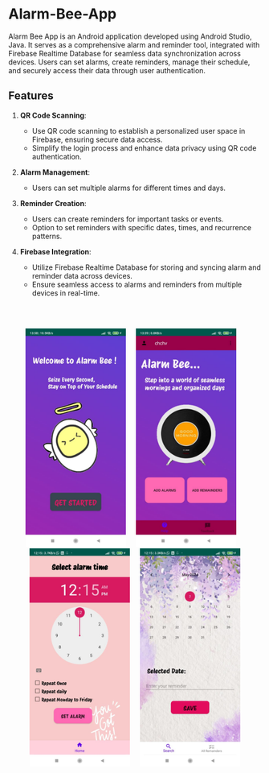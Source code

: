 # Alarm-Bee-App
Alarm Bee App is an Android application developed using Android Studio, Java. It serves as a comprehensive alarm and reminder tool, integrated with Firebase Realtime Database for seamless data synchronization across devices. Users can set alarms, create reminders, manage their schedule, and securely access their data through user authentication.

## Features
1. **QR Code Scanning**:
   - Use QR code scanning to establish a personalized user space in Firebase, ensuring secure data access.
   - Simplify the login process and enhance data privacy using QR code authentication.

2. **Alarm Management**:
   - Users can set multiple alarms for different times and days.
     
3. **Reminder Creation**:
   - Users can create reminders for important tasks or events.
   - Option to set reminders with specific dates, times, and recurrence patterns.
  
4. **Firebase Integration**:
   - Utilize Firebase Realtime Database for storing and syncing alarm and reminder data across devices.
   - Ensure seamless access to alarms and reminders from multiple devices in real-time.

<br />
<br />

<p align="center">
  <img src="images/login.jpeg" alt="login" width="200" >&nbsp;&nbsp;&nbsp;&nbsp;
  <img src="images/home.jpeg" alt="home" width="200" >&nbsp;&nbsp;&nbsp;&nbsp;
  <img src="images/alarm.jpeg" alt="set alarm" width="200" >&nbsp;&nbsp;&nbsp;&nbsp;
  <img src="images/reminders.jpeg" alt="set reminders" width="200">
</p>
